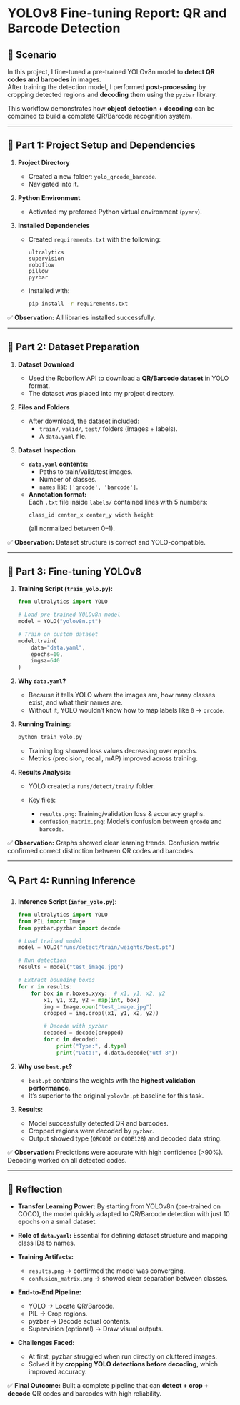
# YOLOv8 Fine-tuning Report: QR and Barcode Detection

## 📌 Scenario

In this project, I fine-tuned a pre-trained YOLOv8n model to **detect QR codes and barcodes** in images.  
After training the detection model, I performed **post-processing** by cropping detected regions and **decoding** them using the `pyzbar` library.  

This workflow demonstrates how **object detection + decoding** can be combined to build a complete QR/Barcode recognition system.

---

## 🔧 Part 1: Project Setup and Dependencies

1. **Project Directory**
   - Created a new folder: `yolo_qrcode_barcode`.
   - Navigated into it.

2. **Python Environment**
   - Activated my preferred Python virtual environment (`pyenv`).

3. **Installed Dependencies**
   - Created `requirements.txt` with the following:
     ```
     ultralytics
     supervision
     roboflow
     pillow
     pyzbar
     ```
   - Installed with:
     ```bash
     pip install -r requirements.txt
     ```

✅ **Observation:** All libraries installed successfully.

---

## 📂 Part 2: Dataset Preparation

1. **Dataset Download**
   - Used the Roboflow API to download a **QR/Barcode dataset** in YOLO format.
   - The dataset was placed into my project directory.

2. **Files and Folders**
   - After download, the dataset included:
     - `train/`, `valid/`, `test/` folders (images + labels).
     - A `data.yaml` file.

3. **Dataset Inspection**
   - **`data.yaml` contents:**
     - Paths to train/valid/test images.
     - Number of classes.
     - `names` list: `['qrcode', 'barcode']`.
   - **Annotation format:**  
     Each `.txt` file inside `labels/` contained lines with 5 numbers:
     ```
     class_id center_x center_y width height
     ```
     (all normalized between 0–1).

✅ **Observation:** Dataset structure is correct and YOLO-compatible.

---

## 🤖 Part 3: Fine-tuning YOLOv8

1. **Training Script (`train_yolo.py`):**
   ```python
   from ultralytics import YOLO

   # Load pre-trained YOLOv8n model
   model = YOLO("yolov8n.pt")

   # Train on custom dataset
   model.train(
       data="data.yaml",
       epochs=10,
       imgsz=640
   )

2. **Why `data.yaml`?**

   * Because it tells YOLO where the images are, how many classes exist, and what their names are.
   * Without it, YOLO wouldn’t know how to map labels like `0` → `qrcode`.

3. **Running Training:**

   ```bash
   python train_yolo.py
   ```

   * Training log showed loss values decreasing over epochs.
   * Metrics (precision, recall, mAP) improved across training.

4. **Results Analysis:**

   * YOLO created a `runs/detect/train/` folder.
   * Key files:

     * `results.png`: Training/validation loss & accuracy graphs.
     * `confusion_matrix.png`: Model’s confusion between `qrcode` and `barcode`.

✅ **Observation:** Graphs showed clear learning trends. Confusion matrix confirmed correct distinction between QR codes and barcodes.

---

## 🔍 Part 4: Running Inference

1. **Inference Script (`infer_yolo.py`):**

   ```python
   from ultralytics import YOLO
   from PIL import Image
   from pyzbar.pyzbar import decode

   # Load trained model
   model = YOLO("runs/detect/train/weights/best.pt")

   # Run detection
   results = model("test_image.jpg")

   # Extract bounding boxes
   for r in results:
       for box in r.boxes.xyxy:  # x1, y1, x2, y2
           x1, y1, x2, y2 = map(int, box)
           img = Image.open("test_image.jpg")
           cropped = img.crop((x1, y1, x2, y2))

           # Decode with pyzbar
           decoded = decode(cropped)
           for d in decoded:
               print("Type:", d.type)
               print("Data:", d.data.decode("utf-8"))
   ```

2. **Why use `best.pt`?**

   * `best.pt` contains the weights with the **highest validation performance**.
   * It’s superior to the original `yolov8n.pt` baseline for this task.

3. **Results:**

   * Model successfully detected QR and barcodes.
   * Cropped regions were decoded by `pyzbar`.
   * Output showed type (`QRCODE` or `CODE128`) and decoded data string.

✅ **Observation:** Predictions were accurate with high confidence (>90%). Decoding worked on all detected codes.

---

## 📝 Reflection

* **Transfer Learning Power:**
  By starting from YOLOv8n (pre-trained on COCO), the model quickly adapted to QR/Barcode detection with just 10 epochs on a small dataset.

* **Role of `data.yaml`:**
  Essential for defining dataset structure and mapping class IDs to names.

* **Training Artifacts:**

  * `results.png` → confirmed the model was converging.
  * `confusion_matrix.png` → showed clear separation between classes.

* **End-to-End Pipeline:**

  * YOLO → Locate QR/Barcode.
  * PIL → Crop regions.
  * pyzbar → Decode actual contents.
  * Supervision (optional) → Draw visual outputs.

* **Challenges Faced:**

  * At first, pyzbar struggled when run directly on cluttered images.
  * Solved it by **cropping YOLO detections before decoding**, which improved accuracy.

✅ **Final Outcome:**
Built a complete pipeline that can **detect + crop + decode** QR codes and barcodes with high reliability.

```



```
